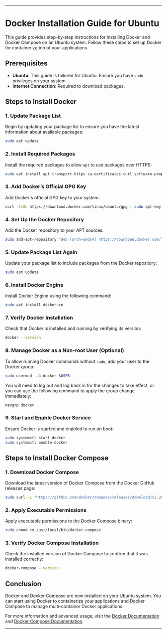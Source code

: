 

---

# Docker Installation Guide for Ubuntu

This guide provides step-by-step instructions for installing Docker and Docker Compose on an Ubuntu system. Follow these steps to set up Docker for containerization of your applications.

## Prerequisites

- **Ubuntu**: This guide is tailored for Ubuntu. Ensure you have `sudo` privileges on your system.
- **Internet Connection**: Required to download packages.

## Steps to Install Docker

### 1. Update Package List

Begin by updating your package list to ensure you have the latest information about available packages:

```bash
sudo apt update
```

### 2. Install Required Packages

Install the required packages to allow `apt` to use packages over HTTPS:

```bash
sudo apt install apt-transport-https ca-certificates curl software-properties-common
```

### 3. Add Docker’s Official GPG Key

Add Docker's official GPG key to your system:

```bash
curl -fsSL https://download.docker.com/linux/ubuntu/gpg | sudo apt-key add -
```

### 4. Set Up the Docker Repository

Add the Docker repository to your APT sources:

```bash
sudo add-apt-repository "deb [arch=amd64] https://download.docker.com/linux/ubuntu $(lsb_release -cs) stable"
```

### 5. Update Package List Again

Update your package list to include packages from the Docker repository:

```bash
sudo apt update
```

### 6. Install Docker Engine

Install Docker Engine using the following command:

```bash
sudo apt install docker-ce
```

### 7. Verify Docker Installation

Check that Docker is installed and running by verifying its version:

```bash
docker --version
```

### 8. Manage Docker as a Non-root User (Optional)

To allow running Docker commands without `sudo`, add your user to the Docker group:

```bash
sudo usermod -aG docker $USER
```

You will need to log out and log back in for the changes to take effect, or you can use the following command to apply the group change immediately:

```bash
newgrp docker
```

### 9. Start and Enable Docker Service

Ensure Docker is started and enabled to run on boot:

```bash
sudo systemctl start docker
sudo systemctl enable docker
```

## Steps to Install Docker Compose

### 1. Download Docker Compose

Download the latest version of Docker Compose from the Docker GitHub releases page:

```bash
sudo curl -L "https://github.com/docker/compose/releases/download/v2.20.1/docker-compose-$(uname -s)-$(uname -m)" -o /usr/local/bin/docker-compose
```

### 2. Apply Executable Permissions

Apply executable permissions to the Docker Compose binary:

```bash
sudo chmod +x /usr/local/bin/docker-compose
```

### 3. Verify Docker Compose Installation

Check the installed version of Docker Compose to confirm that it was installed correctly:

```bash
docker-compose --version
```

## Conclusion

Docker and Docker Compose are now installed on your Ubuntu system. You can start using Docker to containerize your applications and Docker Compose to manage multi-container Docker applications.

For more information and advanced usage, visit the [Docker Documentation](https://docs.docker.com/) and [Docker Compose Documentation](https://docs.docker.com/compose/).

---

